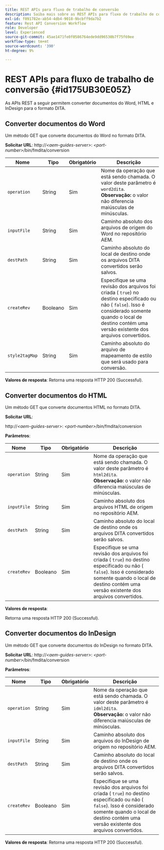 ```yaml
---
title: REST APIs para fluxo de trabalho de conversão
description: Saiba mais sobre as REST APIs para fluxo de trabalho de conversão
exl-id: f091782e-ab54-4db4-9018-9bcbff9da7b2
feature: Rest API Conversion Workflow
role: Developer
level: Experienced
source-git-commit: 45ae1471fe0f0586764ede9dd96530b7f75f69ee
workflow-type: tm+mt
source-wordcount: '390'
ht-degree: 9%

---
```


# REST APIs para fluxo de trabalho de conversão {#id175UB30E05Z}

As APIs REST a seguir permitem converter documentos do Word, HTML e InDesign para o formato DITA.

## Converter documentos do Word

Um método GET que converte documentos do Word no formato DITA.

**Solicitar URL**:
http://*&lt;aem-guides-server\>*: *&lt;port-number\>*/bin/fmdita/conversion

| Nome | Tipo | Obrigatório | Descrição |
|----|----|--------|-----------|
| ``operation`` | String | Sim | Nome da operação que está sendo chamada. O valor deste parâmetro é ``word2dita``. <br> **Observação:** o valor não diferencia maiúsculas de minúsculas. |
| `inputFile` | String | Sim | Caminho absoluto dos arquivos de origem do Word no repositório AEM. |
| `destPath` | String | Sim | Caminho absoluto do local de destino onde os arquivos DITA convertidos serão salvos. |
| `createRev` | Booleano | Sim | Especifique se uma revisão dos arquivos foi criada \( `true`\) no destino especificado ou não \( `false`\). Isso é considerado somente quando o local de destino contém uma versão existente dos arquivos convertidos. |
| `style2tagMap` | String | Sim | Caminho absoluto do arquivo de mapeamento de estilo que será usado para conversão. |

**Valores de resposta**:
Retorna uma resposta HTTP 200 \(Successful\).

## Converter documentos do HTML

Um método GET que converte documentos HTML no formato DITA.

**Solicitar URL**:

http://*&lt;aem-guides-server\>*: *&lt;port-number\>*/bin/fmdita/conversion

**Parâmetros**:

| Nome | Tipo | Obrigatório | Descrição |
|----|----|--------|-----------|
| `operation` | String | Sim | Nome da operação que está sendo chamada. O valor deste parâmetro é ``html2dita``. <br> **Observação:** o valor não diferencia maiúsculas de minúsculas. |
| `inputFile` | String | Sim | Caminho absoluto dos arquivos HTML de origem no repositório AEM. |
| `destPath` | String | Sim | Caminho absoluto do local de destino onde os arquivos DITA convertidos serão salvos. |
| `createRev` | Booleano | Sim | Especifique se uma revisão dos arquivos foi criada \( `true`\) no destino especificado ou não \( `false`\). Isso é considerado somente quando o local de destino contém uma versão existente dos arquivos convertidos. |

**Valores de resposta**:

Retorna uma resposta HTTP 200 \(Successful\).

## Converter documentos do InDesign

Um método GET que converte documentos do InDesign no formato DITA.

**Solicitar URL**:
http://*&lt;aem-guides-server\>*: *&lt;port-number\>*/bin/fmdita/conversion

**Parâmetros**:

| Nome | Tipo | Obrigatório | Descrição |
|----|----|--------|-----------|
| ``operation`` | String | Sim | Nome da operação que está sendo chamada. O valor deste parâmetro é ``idml2dita``. <br> **Observação:** o valor não diferencia maiúsculas de minúsculas. |
| `inputFile` | String | Sim | Caminho absoluto dos arquivos do InDesign de origem no repositório AEM. |
| `destPath` | String | Sim | Caminho absoluto do local de destino onde os arquivos DITA convertidos serão salvos. |
| `createRev` | Booleano | Sim | Especifique se uma revisão dos arquivos foi criada \( `true`\) no destino especificado ou não \( `false`\). Isso é considerado somente quando o local de destino contém uma versão existente dos arquivos convertidos. |

**Valores de resposta**:
Retorna uma resposta HTTP 200 \(Successful\).
